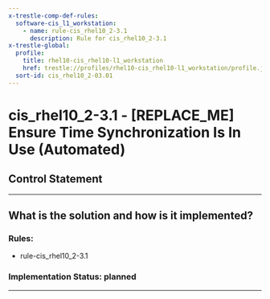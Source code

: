 ```yaml
---
x-trestle-comp-def-rules:
  software-cis_l1_workstation:
    - name: rule-cis_rhel10_2-3.1
      description: Rule for cis_rhel10_2-3.1
x-trestle-global:
  profile:
    title: rhel10-cis_rhel10-l1_workstation
    href: trestle://profiles/rhel10-cis_rhel10-l1_workstation/profile.json
  sort-id: cis_rhel10_2-03.01
---
```


# cis_rhel10_2-3.1 - \[REPLACE_ME\] Ensure Time Synchronization Is In Use (Automated)

## Control Statement

______________________________________________________________________

## What is the solution and how is it implemented?

<!-- For implementation status enter one of: implemented, partial, planned, alternative, not-applicable -->

<!-- Note that the list of rules under ### Rules: is read-only and changes will not be captured after assembly to JSON -->

<!-- Add control implementation description here for control: cis_rhel10_2-3.1 -->

### Rules:

  - rule-cis_rhel10_2-3.1

### Implementation Status: planned

______________________________________________________________________
